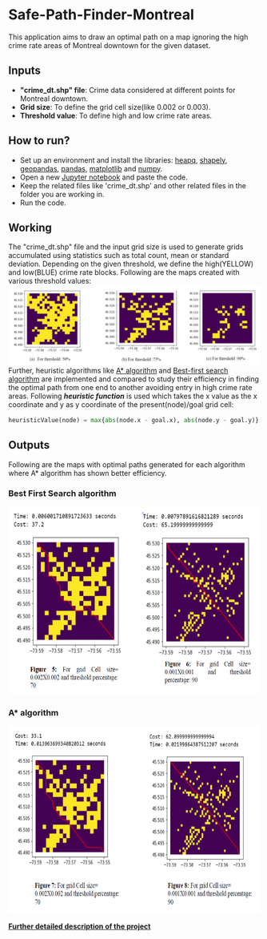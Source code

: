 # Safe-Path-Finder-Montreal
This application aims to draw an optimal path on a map ignoring the high crime rate areas of Montreal downtown for the given dataset.

## Inputs
- **"crime_dt.shp" file**: Crime data considered at different points for Montreal downtown. 
- **Grid size**: To define the grid cell size(like 0.002 or 0.003).
- **Threshold value**: To define high and low crime rate areas.

## How to run?
- Set up an environment and install the libraries: [heapq](https://docs.python.org/2/library/heapq.html), [shapely](https://shapely.readthedocs.io/en/stable/manual.html), [geopandas](http://geopandas.org/), [pandas](https://pypi.org/project/pandas/), [matplotlib](https://matplotlib.org/) and [numpy](https://numpy.org/).
- Open a new [Jupyter notebook](https://jupyter.org/) and paste the code.
- Keep the related files like 'crime_dt.shp' and other related files in the folder you are working in.
- Run the code.



## Working
The "crime_dt.shp" file and the input grid size is used to generate grids accumulated using statistics such as total count, mean or standard deviation. Depending on the given threshold, we define the high(YELLOW) and low(BLUE) crime rate blocks. Following are the maps created with various threshold values:
![](https://github.com/DhwaniSondhi/Safe-Path-Finder-Montreal/blob/master/docs/images/thresholdmaps.PNG)
Further, heuristic algorithms like [A* algorithm](https://en.wikipedia.org/wiki/A*_search_algorithm) and [Best-first search algorithm](https://en.wikipedia.org/wiki/Best-first_search) are implemented and compared to study their efficiency in finding the optimal path from one end to another avoiding entry in high crime rate areas.
Following ***heuristic function*** is used which takes the x value as the x coordinate and y as y coordinate of the present(node)/goal grid cell:
```python
heuristicValue(node) = max{abs(node.x - goal.x), abs(node.y - goal.y)} 
```
## Outputs
Following are the maps with optimal paths generated for each algorithm where A* algorithm has shown better efficiency.
### Best First Search algorithm
<img src="https://github.com/DhwaniSondhi/Safe-Path-Finder-Montreal/blob/master/docs/images/best-first%20search.PNG" width="650" height="375" />

### A* algorithm
<img src="https://github.com/DhwaniSondhi/Safe-Path-Finder-Montreal/blob/master/docs/images/a%20algorithm.PNG" width="650" height="375" />

**[Further detailed description of the project](https://github.com/DhwaniSondhi/Safe-Path-Finder-Montreal/blob/master/docs/Project%20Report.pdf)**
